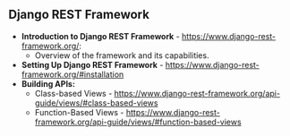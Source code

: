 ## Django REST Framework 

- **Introduction to Django REST Framework** - https://www.django-rest-framework.org/:
  - Overview of the framework and its capabilities.
- **Setting Up Django REST Framework** - https://www.django-rest-framework.org/#installation
- **Building APIs:**
  - Class-based Views - https://www.django-rest-framework.org/api-guide/views/#class-based-views
  - Function-Based Views - https://www.django-rest-framework.org/api-guide/views/#function-based-views
  
